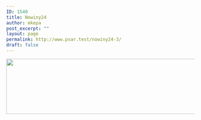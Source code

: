 ```yaml
---
ID: 1540
title: Nowiny24
author: mkepa
post_excerpt: ""
layout: page
permalink: http://www.psar.test/nowiny24-3/
draft: false
---
```

<a href="http://www.psar.test/wp-content/uploads/2017/08/nowiny243.jpg"><img class="alignnone wp-image-1532 size-full" src="http://www.psar.test/wp-content/uploads/2017/08/nowinkidwajsiacztery.png" alt="" width="966" height="148" /></a>